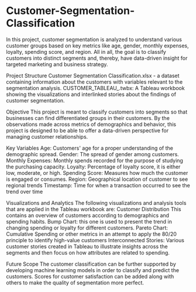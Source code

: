 # Customer-Segmentation-Classification
In this project, customer segmentation is analyzed to understand various customer groups based on key metrics like age, gender, monthly expenses, loyalty, spending score, and region. All in all, the goal is to classify customers into distinct segments and, thereby, have data-driven insight for targeted marketing and business strategy.

Project Structure
Customer Segmentation Classification.xlsx - a dataset containing information about the customers with variables relevant to the segmentation analysis.
CUSTOMER_TABLEAU_.twbx: A Tableau workbook showing the visualizations and interlinked stories about the findings of customer segmentation.

Objective
This project is meant to classify customers into segments so that businesses can find differentiated groups in their customers. By the observations made across metrics of demographics and behavior, this project is designed to be able to offer a data-driven perspective for managing customer relationships.
 
Key Variables
Age: Customers' age for a proper understanding of the demographic spread.
Gender: The spread of gender among customers.
Monthly Expenses: Monthly spends recorded for the purpose of studying the purchasing capacity.
Loyalty: Percentage of loyalty score, it is either low, moderate, or high.
Spending Score: Measures how much the customer is engaged or consumes.
Region: Geographical location of customer to see regional trends
Timestamp: Time for when a transaction occurred to see the trend over time

Visualizations and Analytics
The following visualizations and analysis tools that are applied in the Tableau workbook are:
Customer Distribution This contains an overview of customers according to demographics and spending habits.
Bump Chart: this one is used to present the trend in changing spending or loyalty for different customers.
Pareto Chart: Cumulative Spending or other metrics in an attempt to apply the 80/20 principle to identify high-value customers
Interconnected Stories: Various customer stories created in Tableau to illustrate insights across the segments and then focus on how attributes are related to spending.

Future Scope
The customer classification can be further supported by developing machine learning models in order to classify and predict the customers. Scores for customer satisfaction can be added along with others to make the quality of segmentation more perfect.
